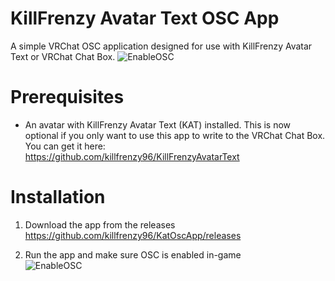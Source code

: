 # KillFrenzy Avatar Text OSC App
A simple VRChat OSC application designed for use with KillFrenzy Avatar Text or VRChat Chat Box.
![EnableOSC](/Images/KatOscApp_Demonstration.gif)

# Prerequisites
- An avatar with KillFrenzy Avatar Text (KAT) installed. This is now optional if you only want to use this app to write to the VRChat Chat Box. You can get it here:\
https://github.com/killfrenzy96/KillFrenzyAvatarText

# Installation
1. Download the app from the releases\
https://github.com/killfrenzy96/KatOscApp/releases

2. Run the app and make sure OSC is enabled in-game\
![EnableOSC](/Images/EnableOSC.gif)
